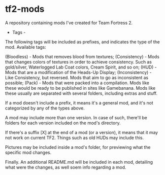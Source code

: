 # tf2-mods

A repository containing mods I've created for Team Fortress 2.

- Tags -

The following tags will be included as prefixes, and indicates the type of the mod. Available tags:

(Bloodless) - Mods that removes blood from textures;
(Consistency) - Mods that changes colors of textures in order to achieve consistency. Such as gold/silver, Waterlogged Lab Coat colors, Cream Spirit, and so on;
(HUD) - Mods that are a modification of the Heads-Up Display;
(Inconsistency) - Like Consistency, but reversed. Mods that aim to go as inconsistent as possible;
(Pack) - Mods that were packed into a compilation. Mods like these would be ready to be published in sites like Gamebanana. Mods like these usually are separated with several folders, including extras and stuff.

If a mod doesn't include a prefix, it means it's a general mod, and it's not categorized by any of the types above.

A mod may include more than one version. In case of such, there'll be folders for each version included on the mod's directory.

If there's a suffix [X] at the end of a mod (or a version), it means that it may not work on current TF2. Things such as old HUDs may include this.

Pictures may be included inside a mod's folder, for previewing what the specific mod changes.

Finally. An additional README.md will be included in each mod, detailing what were the changes, as well soem info regarding a mod.